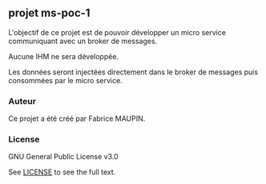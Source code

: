 ## projet ms-poc-1

L'objectif de ce projet est de pouvoir développer un micro service communiquant avec un broker de messages.

Aucune IHM ne sera développée.

Les données seront injectées directement dans le broker de messages puis consommées par le micro service.

### Auteur

Ce projet a été créé par Fabrice MAUPIN.

### License

GNU General Public License v3.0

See [LICENSE](  https://github.com/fmaupin/ms_poc_1/blob/master/LICENSE  ) to see the full text.



